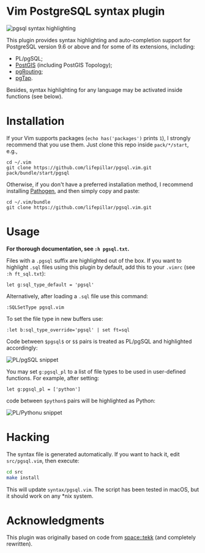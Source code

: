 # Vim PostgreSQL syntax plugin

![pgsql syntax highlighting](https://raw.github.com/lifepillar/Resources/master/pgsql/pgsql.png)

This plugin provides syntax highlighting and auto-completion support for
PostgreSQL version 9.6 or above and for some of its extensions, including:

- PL/pgSQL;
- [PostGIS](http://postgis.net) (including PostGIS Topology);
- [pgRouting](http://pgrouting.org);
- [pgTap](http://pgtap.org).

Besides, syntax highlighting for any language may be activated inside functions
(see below).


# Installation

If your Vim supports packages (`echo has('packages')` prints `1`), I strongly
recommend that you use them. Just clone this repo inside `pack/*/start`, e.g.,

    cd ~/.vim
    git clone https://github.com/lifepillar/pgsql.vim.git pack/bundle/start/pgsql

Otherwise, if you don't have a preferred installation method, I recommend
installing [Pathogen](https://github.com/tpope/vim-pathogen), and then simply
copy and paste:

    cd ~/.vim/bundle
    git clone https://github.com/lifepillar/pgsql.vim.git


# Usage

**For thorough documentation, see `:h pgsql.txt`.**

Files with a `.pgsql` suffix are highlighted out of the box. If you want to
highlight `.sql` files using this plugin by default, add this to your `.vimrc`
(see `:h ft_sql.txt`):

    let g:sql_type_default = 'pgsql'

Alternatively, after loading a `.sql` file use this command:

    :SQLSetType pgsql.vim

To set the file type in new buffers use:

    :let b:sql_type_override='pgsql' | set ft=sql

Code between `$pgsql$` or `$$` pairs is treated as PL/pgSQL and highlighted
accordingly:

![PL/pgSQL snippet](https://raw.github.com/lifepillar/Resources/master/pgsql/plpgsql.png)

You may set `g:pgsql_pl` to a list of file types to be used in user-defined
functions. For example, after setting:

    let g:pgsql_pl = ['python']

code between `$python$` pairs will be highlighted as Python:

![PL/Pythonu snippet](https://raw.github.com/lifepillar/Resources/master/pgsql/plpython.png)


# Hacking

The syntax file is generated automatically. If you want to hack it, edit
`src/pgsql.vim`, then execute:

```sh
cd src
make install
```

This will update `syntax/pgsql.vim`. The script has been tested in macOS, but it
should work on any *nix system.


# Acknowledgments

This plugin was originally based on code from
[space::tekk](https://github.com/spacetekk/pgsql.vim) (and completely
rewritten).

